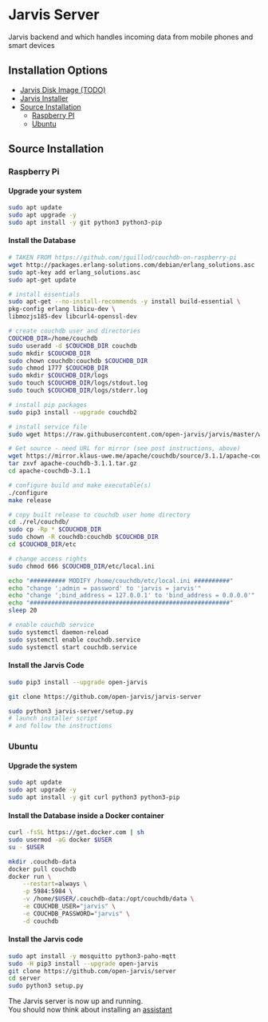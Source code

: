 # Jarvis Server

Jarvis backend and which handles incoming data from mobile phones and smart devices

## Installation Options

* [Jarvis Disk Image (TODO)](#TODO)
* [Jarvis Installer](https://github.com/open-jarvis/jarvis)
* [Source Installation](#source-installation)
    - [Raspberry PI](#rasperry-pi)
    - [Ubuntu](#ubuntu)

## Source Installation

### Raspberry Pi

#### Upgrade your system

``` bash
sudo apt update
sudo apt upgrade -y
sudo apt install -y git python3 python3-pip
```

#### Install the Database

``` bash
# TAKEN FROM https://github.com/jguillod/couchdb-on-raspberry-pi
wget http://packages.erlang-solutions.com/debian/erlang_solutions.asc
sudo apt-key add erlang_solutions.asc
sudo apt-get update

# install essentials
sudo apt-get --no-install-recommends -y install build-essential \
pkg-config erlang libicu-dev \
libmozjs185-dev libcurl4-openssl-dev

# create couchdb user and directories
COUCHDB_DIR=/home/couchdb
sudo useradd -d $COUCHDB_DIR couchdb
sudo mkdir $COUCHDB_DIR
sudo chown couchdb:couchdb $COUCHDB_DIR
sudo chmod 1777 $COUCHDB_DIR
sudo mkdir $COUCHDB_DIR/logs
sudo touch $COUCHDB_DIR/logs/stdout.log
sudo touch $COUCHDB_DIR/logs/stderr.log

# install pip packages
sudo pip3 install --upgrade couchdb2

# install service file
sudo wget https://raw.githubusercontent.com/open-jarvis/jarvis/master/web/scripts/couchdb.service -q -O /etc/systemd/system/couchdb.service 

# Get source - need URL for mirror (see post instructions, above)
wget https://mirror.klaus-uwe.me/apache/couchdb/source/3.1.1/apache-couchdb-3.1.1.tar.gz
tar zxvf apache-couchdb-3.1.1.tar.gz
cd apache-couchdb-3.1.1

# configure build and make executable(s)
./configure
make release

# copy built release to couchdb user home directory
cd ./rel/couchdb/
sudo cp -Rp * $COUCHDB_DIR
sudo chown -R couchdb:couchdb $COUCHDB_DIR
cd $COUCHDB_DIR/etc

# change access rights
sudo chmod 666 $COUCHDB_DIR/etc/local.ini

echo "########## MODIFY /home/couchdb/etc/local.ini ##########"
echo "change ';admin = password' to 'jarvis = jarvis'"
echo "change ';bind_address = 127.0.0.1' to 'bind_address = 0.0.0.0'"
echo "########################################################"
sleep 20

# enable couchdb service
sudo systemctl daemon-reload
sudo systemctl enable couchdb.service
sudo systemctl start couchdb.service
```

#### Install the Jarvis Code

``` bash
sudo pip3 install --upgrade open-jarvis

git clone https://github.com/open-jarvis/jarvis-server

sudo python3 jarvis-server/setup.py
# launch installer script
# and follow the instructions
```

### Ubuntu

#### Upgrade the system

``` bash
sudo apt update
sudo apt upgrade -y
sudo apt install -y git curl python3 python3-pip
```

#### Install the Database inside a Docker container
```bash
curl -fsSL https://get.docker.com | sh
sudo usermod -aG docker $USER
su - $USER

mkdir .couchdb-data
docker pull couchdb
docker run \
    --restart=always \
    -p 5984:5984 \
    -v /home/$USER/.couchdb-data:/opt/couchdb/data \
    -e COUCHDB_USER="jarvis" \
    -e COUCHDB_PASSWORD="jarvis" \
    -d couchdb
```

#### Install the Jarvis code
```bash
sudo apt install -y mosquitto python3-paho-mqtt
sudo -H pip3 install --upgrade open-jarvis
git clone https://github.com/open-jarvis/server
cd server
sudo python3 setup.py
```

The Jarvis server is now up and running.  
You should now think about installing an <a href="https://github.com/open-jarvis/web">assistant</a>
